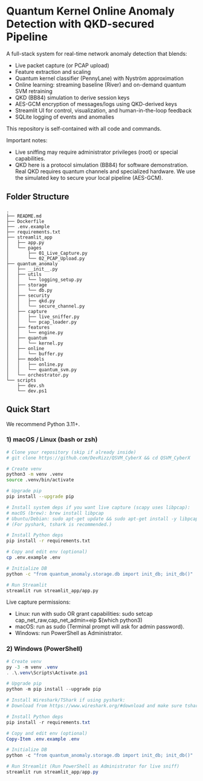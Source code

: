 # Quantum Kernel Online Anomaly Detection with QKD-secured Pipeline

A full-stack system for real-time network anomaly detection that blends:
- Live packet capture (or PCAP upload)
- Feature extraction and scaling
- Quantum kernel classifier (PennyLane) with Nyström approximation
- Online learning: streaming baseline (River) and on-demand quantum SVM retraining
- QKD (BB84) simulation to derive session keys
- AES-GCM encryption of messages/logs using QKD-derived keys
- Streamlit UI for control, visualization, and human-in-the-loop feedback
- SQLite logging of events and anomalies

This repository is self-contained with all code and commands.

Important notes:
- Live sniffing may require administrator privileges (root) or special capabilities.
- QKD here is a protocol simulation (BB84) for software demonstration. Real QKD requires quantum channels and specialized hardware. We use the simulated key to secure your local pipeline (AES-GCM).

## Folder Structure

```
.
├── README.md
├── Dockerfile
├── .env.example
├── requirements.txt
├── streamlit_app
│   ├── app.py
│   └── pages
│       ├── 01_Live_Capture.py
│       └── 02_PCAP_Upload.py
├── quantum_anomaly
│   ├── __init__.py
│   ├── utils
│   │   └── logging_setup.py
│   ├── storage
│   │   └── db.py
│   ├── security
│   │   ├── qkd.py
│   │   └── secure_channel.py
│   ├── capture
│   │   ├── live_sniffer.py
│   │   └── pcap_loader.py
│   ├── features
│   │   └── engine.py
│   ├── quantum
│   │   └── kernel.py
│   ├── online
│   │   └── buffer.py
│   ├── models
│   │   ├── online.py
│   │   └── quantum_svm.py
│   └── orchestrator.py
└── scripts
    ├── dev.sh
    └── dev.ps1
```

## Quick Start

We recommend Python 3.11+.

### 1) macOS / Linux (bash or zsh)

```bash
# Clone your repository (skip if already inside)
# git clone https://github.com/DevRizz/QSVM_CyberX && cd QSVM_CyberX

# Create venv
python3 -m venv .venv
source .venv/bin/activate

# Upgrade pip
pip install --upgrade pip

# Install system deps if you want live capture (scapy uses libpcap):
# macOS (brew): brew install libpcap
# Ubuntu/Debian: sudo apt-get update && sudo apt-get install -y libpcap-dev tshark
# (For pyshark, tshark is recommended.)

# Install Python deps
pip install -r requirements.txt

# Copy and edit env (optional)
cp .env.example .env

# Initialize DB
python -c "from quantum_anomaly.storage.db import init_db; init_db()"

# Run Streamlit
streamlit run streamlit_app/app.py
```

Live capture permissions:
- Linux: run with sudo OR grant capabilities:
  sudo setcap cap_net_raw,cap_net_admin=eip $(which python3)
- macOS: run as sudo (Terminal prompt will ask for admin password).
- Windows: run PowerShell as Administrator.

### 2) Windows (PowerShell)

```powershell
# Create venv
py -3 -m venv .venv
. .\.venv\Scripts\Activate.ps1

# Upgrade pip
python -m pip install --upgrade pip

# Install Wireshark/TShark if using pyshark:
# Download from https://www.wireshark.org/#download and make sure tshark is in PATH

# Install Python deps
pip install -r requirements.txt

# Copy and edit env (optional)
Copy-Item .env.example .env

# Initialize DB
python -c "from quantum_anomaly.storage.db import init_db; init_db()"

# Run Streamlit (Run PowerShell as Administrator for live sniff)
streamlit run streamlit_app/app.py
```
